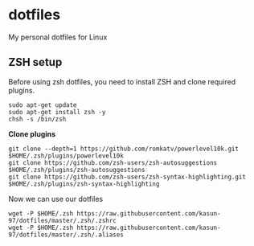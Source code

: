 # dotfiles
My personal dotfiles for Linux

ZSH setup
----
Before using zsh dotfiles, you need to install ZSH and clone required plugins.

```
sudo apt-get update
sudo apt-get install zsh -y
chsh -s /bin/zsh
```
**Clone plugins**
```
git clone --depth=1 https://github.com/romkatv/powerlevel10k.git $HOME/.zsh/plugins/powerlevel10k
git clone https://github.com/zsh-users/zsh-autosuggestions $HOME/.zsh/plugins/zsh-autosuggestions
git clone https://github.com/zsh-users/zsh-syntax-highlighting.git $HOME/.zsh/plugins/zsh-syntax-highlighting
```
Now we can use our dotfiles
```
wget -P $HOME/.zsh https://raw.githubusercontent.com/kasun-97/dotfiles/master/.zsh/.zshrc 
wget -P $HOME/.zsh https://raw.githubusercontent.com/kasun-97/dotfiles/master/.zsh/.aliases
```
